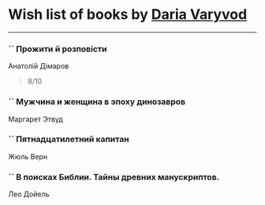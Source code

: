 # Wish list of books by [Daria Varyvod](https://www.facebook.com/profile.php?id=829893410524253)
---

### `` Прожити й розповісти
Анатолій Дімаров
> 8/10

### `` Мужчина и женщина в эпоху динозавров
Маргарет Этвуд

### `` Пятнадцатилетний капитан
Жюль Верн

### `` В поисках Библии. Тайны древних манускриптов.
Лео Дойель

